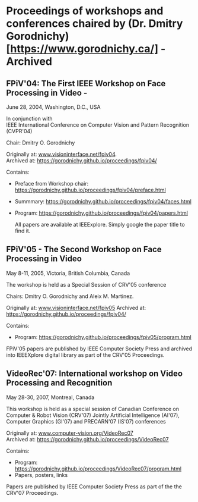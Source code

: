 # Proceedings of workshops and conferences chaired by (Dr. Dmitry Gorodnichy)[https://www.gorodnichy.ca/] - Archived


## FPiV'04: The First IEEE Workshop on Face Processing in Video - 
June 28, 2004, Washington, D.C., USA   

In conjunction with   
IEEE International Conference on Computer Vision and Pattern Recognition (CVPR'04)    

Chair: Dmitry O. Gorodnichy 

Originally at: www.visioninterface.net/fpiv04.   
Archived at: <https://gorodnichy.github.io/proceedings/fpiv04/>

Contains:
- Preface from Workshop chair: <https://gorodnichy.github.io/proceedings/fpiv04/preface.html>
- Summmary: <https://gorodnichy.github.io/proceedings/fpiv04/faces.html>
- Program: <https://gorodnichy.github.io/proceedings/fpiv04/papers.html>

  All papers are available at IEEExplore. Simply google the paper title to find it.



## FPiV'05 - The Second Workshop on  Face Processing in Video 
May 8-11, 2005, Victoria, British Columbia, Canada


The workshop is held as a Special Session of CRV'05 conference    

Chairs: Dmitry O. Gorodnichy and Aleix M. Martinez.

Originally at: www.visioninterface.net/fpiv05
Archived at: <https://gorodnichy.github.io/proceedings/fpiv04/>

Contains:
- Program: https://gorodnichy.github.io/proceedings/fpiv05/program.html

FPiV'05 papers are published by IEEE Computer Society Press and archived into IEEEXplore digital library as part of the CRV'05 Proceedings.


## VideoRec'07: International workshop on Video Processing and Recognition
May 28-30, 2007, Montreal, Canada

This workshop is held as a special session of Canadian Conference on Computer & Robot Vision (CRV'07) 
Jointly Artificial Intelligence (AI'07), Computer Graphics (GI'07) and PRECARN'07 (IS'07) conferences


Originally at: www.computer-vision.org/VideoRec07   
Archived at: <https://gorodnichy.github.io/proceedings/VideoRec07>

Contains:
- Program: https://gorodnichy.github.io/proceedings/VideoRec07/program.html
- Papers, posters, links

Papers are published by IEEE Computer Society Press as part of the the CRV'07 Proceedings.  

